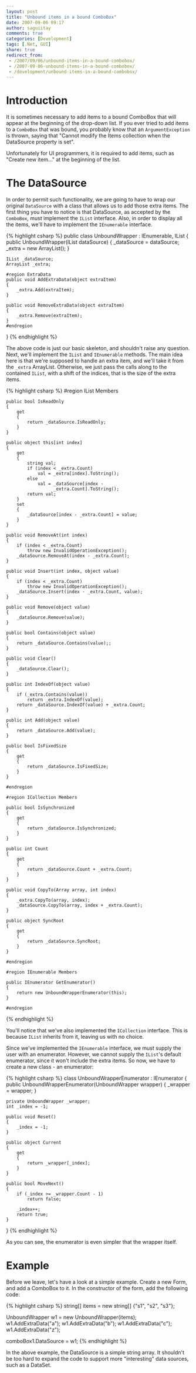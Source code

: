 ```yaml
---
layout: post
title: "Unbound items in a bound ComboBox"
date: 2007-09-06 09:17
author: saguiitay
comments: true
categories: [Development]
tags: [.Net, GUI]
share: true
redirect_from:
 - /2007/09/06/unbound-items-in-a-bound-combobox/
 - /2007-09-06-unbound-items-in-a-bound-combobox/
 - /development/unbound-items-in-a-bound-combobox/
---
```


# Introduction

It is sometimes necessary to add items to a bound ComboBox that will appear at the beginning of the drop-down list. 
If you ever tried to add items to a `ComboBox` that was bound, you probably know that an `ArgumentException` is thrown, 
saying that "Cannot modify the Items collection when the DataSource property is set".

Unfortunately for UI programmers, it is required to add items, such as "Create new item..." at the beginning of the list.

# The DataSource

In order to permit such functionality, we are going to have to wrap our original `DataSource` with a class that allows us to add those extra items. 
The first thing you have to notice is that DataSource, as accepted by the `ComboBox`, must implement the `IList` interface.
Also, in order to display all the items, we'll have to implement the `IEnumerable` interface.

{% highlight csharp %}
public class UnboundWrapper : IEnumerable, IList
{
    public UnboundWrapper(IList dataSource)
    {
        _dataSource = dataSource;
        _extra = new ArrayList();
    }

    IList _dataSource; 
    ArrayList _extra;

    #region ExtraData
    public void AddExtraData(object extraItem)
    {
        _extra.Add(extraItem);
    }

    public void RemoveExtraData(object extraItem)
    {
        _extra.Remove(extraItem);
    }
    #endregion
}
{% endhighlight %}

The above code is just our basic skeleton, and shouldn't raise any question. 
Next, we'll implement the `IList` and `IEnumerable` methods. The main idea here is that we're supposed to handle an extra item, 
and we'll take it from the `_extra` ArrayList. Otherwise, we just pass the calls along to the contained `IList`, 
with a shift of the indices, that is the size of the extra items.

{% highlight csharp %}
    #region IList Members

    public bool IsReadOnly
    {
        get
        {
            return _dataSource.IsReadOnly;
        }
    }

    public object this[int index]
    {
        get
        {
            string val;
            if (index < _extra.Count)
                val = _extra[index].ToString();
            else
                val = _dataSource[index - 
                      _extra.Count].ToString();
            return val;
        }
        set
        {
            _dataSource[index - _extra.Count] = value;
        }
    }

    public void RemoveAt(int index)
    {
        if (index < _extra.Count)
            throw new InvalidOperationException();
        _dataSource.RemoveAt(index - _extra.Count);
    }

    public void Insert(int index, object value)
    {
        if (index < _extra.Count)
            throw new InvalidOperationException();
        _dataSource.Insert(index - _extra.Count, value);
    }

    public void Remove(object value)
    {
        _dataSource.Remove(value);
    }

    public bool Contains(object value)
    {
        return _dataSource.Contains(value);;
    }

    public void Clear()
    {
        _dataSource.Clear();
    }

    public int IndexOf(object value)
    {
        if (_extra.Contains(value))
            return _extra.IndexOf(value);
        return _dataSource.IndexOf(value) + _extra.Count;
    }

    public int Add(object value)
    {
        return _dataSource.Add(value);
    }

    public bool IsFixedSize
    {
        get
        {
            return _dataSource.IsFixedSize;
        }
    }

    #endregion

    #region ICollection Members

    public bool IsSynchronized
    {
        get
        {
            return _dataSource.IsSynchronized;
        }
    }

    public int Count
    {
        get
        {
            return _dataSource.Count + _extra.Count;
        }
    }

    public void CopyTo(Array array, int index)
    {
        _extra.CopyTo(array, index);
        _dataSource.CopyTo(array, index + _extra.Count);
    }

    public object SyncRoot
    {
        get
        {
            return _dataSource.SyncRoot;
        }
    }

    #endregion

    #region IEnumerable Members

    public IEnumerator GetEnumerator()
    {
        return new UnboundWrapperEnumerator(this);
    }

    #endregion
{% endhighlight %}

You'll notice that we've also implemented the `ICollection` interface. This is because `IList` inherits from it, leaving us with no choice.

Since we've implemented the `IEnumerable` interface, we must supply the user with an enumerator. 
However, we cannot supply the `IList`'s default enumerator, since it won't include the extra items. 
So now, we have to create a new class - an enumerator:

{% highlight csharp %}
class UnboundWrapperEnumerator : IEnumerator
{
    public UnboundWrapperEnumerator(UnboundWrapper wrapper)
    {
        _wrapper = wrapper;
    }

    private UnboundWrapper _wrapper;
    int _index = -1;
        
    public void Reset()
    {
        _index = -1;
    }

    public object Current
    {
        get
        {
            return _wrapper[_index];
        }
    }

    public bool MoveNext()
    {
        if (_index >= _wrapper.Count - 1)
            return false;

        _index++;
        return true;
    }
}
{% endhighlight %}

As you can see, the enumerator is even simpler that the wrapper itself.

# Example

Before we leave, let's have a look at a simple example. 
Create a new Form, and add a ComboBox to it. In the constructor of the form, add the following code:

{% highlight csharp %}
string[] items = new string[] {"s1", "s2", "s3"};

UnboundWrapper w1 = new UnboundWrapper(items);
w1.AddExtraData("a");
w1.AddExtraData("b");
w1.AddExtraData("c");
w1.AddExtraData("z");

comboBox1.DataSource = w1;
{% endhighlight %}

In the above example, the DataSource is a simple string array. 
It shouldn't be too hard to expand the code to support more "interesting" data sources, such as a DataSet.
